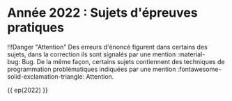 # Année 2022 : Sujets d'épreuves pratiques

!!!Danger "Attention"
    Des erreurs d'énoncé figurent dans certains des sujets, dans la correction ils sont signalés par une mention <span class="rouge">:material-bug:&nbsp;Bug</span>. De la même façon, certains sujets contiennent des techniques de programmation problématiques indiquées par une mention <span class="orange">:fontawesome-solid-exclamation-triangle:&nbsp;Attention</span>.

{{ ep(2022) }} 